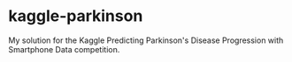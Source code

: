 # kaggle-parkinson
My solution for the Kaggle Predicting Parkinson's Disease Progression with Smartphone Data competition.
